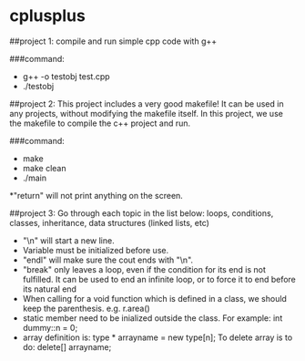 cplusplus
=========
##project 1: 
compile and run simple cpp code with g++

###command: 
* g++ -o testobj test.cpp
* ./testobj


##project 2:
This project includes a very good makefile! It can be used in any projects, without modifying the makefile itself.
In this project, we use the makefile to compile the c++ project and run.

###command:
* make
* make clean
* ./main

*"return" will not print anything on the screen.

##project 3:
Go through each topic in the list below:
loops, conditions, classes, inheritance, data structures (linked lists, etc)

* "\n" will start a new line.
* Variable must be initialized before use.
* "endl" will make sure the cout ends with "\n".
* "break" only leaves a loop, even if the condition for its end is not fulfilled. It can be used to end an infinite loop, or to force it to end before its natural end
* When calling for a void function which is defined in a class, we should keep the parenthesis. e.g. r.area() 
* static member need to be inialized outside the class. For example:
int dummy::n = 0;
* array definition is: type * arrayname = new type[n];
To delete array is to do: delete[] arrayname;
